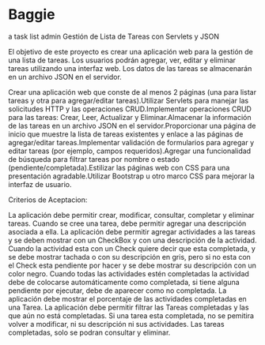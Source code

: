 # Baggie
a task list admin
Gestión de Lista de Tareas con Servlets y JSON


El objetivo de este proyecto es crear una aplicación web para la gestión de una lista de tareas. Los usuarios podrán agregar, ver, editar y eliminar tareas utilizando una interfaz web. Los datos de las tareas se almacenarán en un archivo JSON en el servidor.

Crear una aplicación web que conste de al menos 2 páginas (una para listar tareas y otra para agregar/editar tareas).Utilizar Servlets para manejar las solicitudes HTTP y las operaciones CRUD.Implementar operaciones CRUD para las tareas: Crear, Leer, Actualizar y Eliminar.Almacenar la información de las tareas en un archivo JSON en el servidor.Proporcionar una página de inicio que muestre la lista de tareas existentes y enlace a las páginas de agregar/editar tareas.Implementar validación de formularios para agregar y editar tareas (por ejemplo, campos requeridos).Agregar una funcionalidad de búsqueda para filtrar tareas por nombre o estado (pendiente/completada).Estilizar las páginas web con CSS para una presentación agradable.Utilizar Bootstrap u otro marco CSS para mejorar la interfaz de usuario.


Criterios de Aceptacion:

La aplicación debe permitir crear, modificar, consultar, completar y eliminar tareas. 
Cuando se cree una tarea, debe permitir agregar una descripción asociada a ella.
La aplicación debe permitir agregar actividades a las tareas y se deben mostrar con un CheckBox y con una descripción de la actividad.
Cuando la actividad esta con un Check quiere decir que esta completada, y se debe mostrar tachada o con su descripción en gris, pero si no esta con el Check esta pendiente por hacer y se debe mostrar su descripción con un color negro.
Cuando todas las actividades estén completadas la actividad debe de colocarse automáticamente como completada, si tiene alguna pendiente por ejecutar, debe de aparecer como no completada.
La aplicación debe mostrar el porcentaje de las actividades completadas en una Tarea.
La aplicación debe permitir filtrar las Tareas completadas y las que aún no está completadas.
Si una tarea esta completada, no se pemitira volver a modificar, ni su descripción ni sus actividades. 
Las tareas completadas, solo se podran consultar y eliminar.
